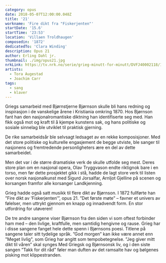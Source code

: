 ```yaml
---
category: opus
date: 2018-05-07T12:00:00.048Z
title: '21'
workname: 'Fire dikt fra "Fiskerjenten"'
startDate: '15.6'
startTime: '23:53'
location: 'Villaen Troldhaugen'
composedin: '1872'
dedicatedTo: 'Clara Winding'
description: Opus 21
author: Erling Dahl jr.
thumbnail: ./img/opus21.jpg
nrkLink: https://tv.nrk.no/serie/grieg-minutt-for-minutt/DVFJ40002118/15-06-2018
artists:
  - Tora Augestad
  - Joachim Carr
tags:
  - sang
  - klaver
---
```


Griegs samarbeid med Bjørnstjerne Bjørnson skulle bli hans redning og inspirasjon i de vanskelige årene i Kristiania omkring 1870. Hos Bjørnson fant han den nasjonalromantiske diktning han identifiserte seg med. Han fikk også mot og kraft til å kjempe kunstens sak, og hans politiske og sosiale sinnelag ble utviklet til praktisk gjerning.

De rike samarbeidsår ble selvsagt ledsaget av en rekke komposisjoner. Med det store politiske og kulturelle engasjement de begge utviste, ble sanger til nasjonens og fremtredende personligheters ære en del av dette samarbeidet.

Men det var i de større dramatiske verk de skulle utfolde seg mest. Deres store plan om en nasjonal opera, Olav Tryggvason endte riktignok bare i en torso, men før dette prosjektet gikk i stå, hadde de lagt store verk til listen over norsk nasjonalkunst med Sigurd Jorsalfar, Arnljot Gjelline på scenen og korsangen framfor alle korsanger Landkjenning.

Grieg hadde også satt musikk til flere dikt av Bjørnson. I 1872 fullførte han ”Fire dikt av ’Fiskerjenten’”, opus 21. ”Det første møte” – favner et univers av følelser, men uttrykt gjennom en knapp og innadvendt form. En stor utfordring for utøveren!

De tre andre sangene viser Bjørnson fra den siden vi som oftest forbinder ham med – den livlige, kraftfulle, men samtidig hengivne og rause. Grieg har i disse sangene fanget hele dette spenn i Bjørnsons poesi. Titlene på sangene taler sitt tydelige språk. ”God morgen” kan ikke være annet enn "Meget livlig", som Grieg har angitt som tempobetegnelse. ”Jeg giver mitt dikt til våren” skal synges Med Griegsk og Bjørnsonsk liv, og i den siste sangen ”Takk for dit råd” føler man duften av det ramsalte hav og bølgenes pisking mot klippestranden.
